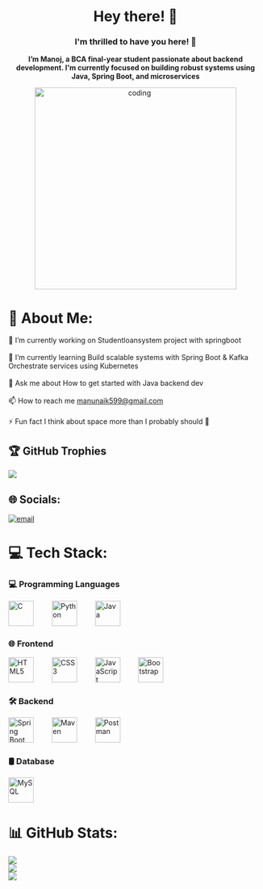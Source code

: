 <h1 align="center">Hey there! 👋</h1>
<h3 align="center">I'm thrilled to have you here! 🚀</h3>

<p align="center"><strong>I’m Manoj, a BCA final-year student passionate about backend development. I'm currently focused on building robust systems using Java, Spring Boot, and microservices</strong></p>

<p align="center">
   <img src=https://github.com/ManojNaik2712/ManojNaik2712/raw/main/212749695-a6817c5a-a794-462b-afca-1b5ce7dd5e63.gif alt="coding" width="400" />
</p>

# 💫 About Me:
🔭 I’m currently working on Studentloansystem project with springboot<br><br>🌱 I’m currently learning Build scalable systems with Spring Boot & Kafka Orchestrate services using Kubernetes<br><br>💬 Ask me about How to get started with Java backend dev<br><br>📫 How to reach me manunaik599@gmail.com<br><br>⚡ Fun fact I think about space more than I probably should 🚀

## 🏆 GitHub Trophies
![](https://github-profile-trophy.vercel.app/?username=ManojNaik2712&theme=radical&no-frame=false&no-bg=false&margin-w=4)

## 🌐 Socials:
[![email](https://img.shields.io/badge/Email-D14836?logo=gmail&logoColor=white)](mailto:manunaik599@gmail.com) 

# 💻 Tech Stack:
  ### 💻 Programming Languages
  <p>
    <img src="https://cdn.jsdelivr.net/gh/devicons/devicon/icons/c/c-original.svg" width="50" height="50" alt="C" style="margin-right:20px;" />&nbsp;&nbsp;&nbsp;
    <img src="https://cdn.jsdelivr.net/gh/devicons/devicon/icons/python/python-original.svg" width="50" height="50" alt="Python" style="margin-right:20px;" />&nbsp;&nbsp;&nbsp;
    <img src="https://cdn.jsdelivr.net/gh/devicons/devicon/icons/java/java-original.svg" width="50" height="50" alt="Java" />&nbsp;&nbsp;&nbsp;
  </p>

  ### 🌐 Frontend
  <p>
    <img src="https://cdn.jsdelivr.net/gh/devicons/devicon/icons/html5/html5-original.svg" width="50" height="50" alt="HTML5" style="margin-right:20px;" />&nbsp;&nbsp;&nbsp;
    <img src="https://cdn.jsdelivr.net/gh/devicons/devicon/icons/css3/css3-original.svg" width="50" height="50" alt="CSS3" style="margin-right:20px;" />&nbsp;&nbsp;&nbsp;
    <img src="https://cdn.jsdelivr.net/gh/devicons/devicon/icons/javascript/javascript-original.svg" width="50" height="50" alt="JavaScript" style="margin-right:20px;" />&nbsp;&nbsp;&nbsp;
    <img src="https://cdn.jsdelivr.net/gh/devicons/devicon/icons/bootstrap/bootstrap-original.svg" width="50" height="50" alt="Bootstrap" />
  </p>

  ### 🛠️ Backend
  <p>
    <img src="https://cdn.jsdelivr.net/gh/devicons/devicon/icons/spring/spring-original.svg" width="50" height="50" alt="Spring Boot" style="margin-right:20px;" />&nbsp;&nbsp;&nbsp;
    <img src="https://cdn.jsdelivr.net/gh/devicons/devicon/icons/maven/maven-original.svg" width="50" height="50" alt="Maven" style="margin-right:20px;" />&nbsp;&nbsp;&nbsp;
    <img src="https://img.icons8.com/external-tal-revivo-color-tal-revivo/48/000000/external-postman-is-the-only-complete-api-development-environment-logo-color-tal-revivo.png" width="50" height="50" alt="Postman" />
  </p>

  ### 🛢️ Database
  <p>
    <img src="https://cdn.jsdelivr.net/gh/devicons/devicon/icons/mysql/mysql-original.svg" width="50" height="50" alt="MySQL" />
  </p>

# 📊 GitHub Stats:
![](https://github-readme-stats.vercel.app/api?username=ManojNaik2712&theme=neon&hide_border=false&include_all_commits=true&count_private=true)<br>
![](https://nirzak-streak-stats.vercel.app/?user=ManojNaik2712&theme=neon&hide_border=false)<br>
![](https://github-readme-stats.vercel.app/api/top-langs/?username=ManojNaik2712&theme=neon&hide_border=false&include_all_commits=true&count_private=true&layout=compact)



<!--[![Manu's GitHub Stats](https://github-readme-stats.vercel.app/api?username=ManojNaik2712&show_icons=true&theme=radical)](https://github.com/ManojNaik2712)

[![Top Langs](https://github-readme-stats.vercel.app/api/top-langs/?username=ManojNaik2712&layout=compact&theme=radical)](https://github.com/ManojNaik2712)
---
[![](https://visitcount.itsvg.in/api?id=ManojNaik2712&icon=5&color=4)](https://visitcount.itsvg.in)

<!-- Proudly created with GPRM ( https://gprm.itsvg.in ) -->
